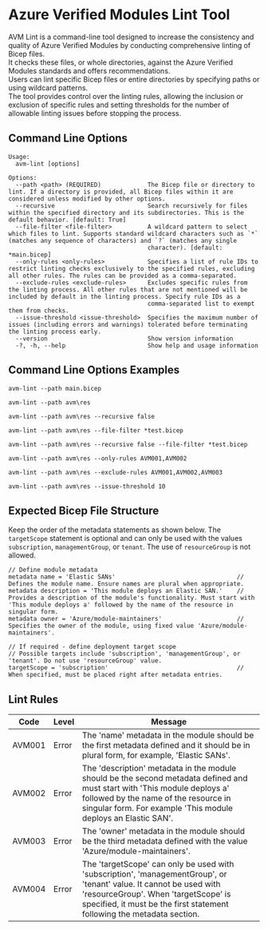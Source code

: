 # Azure Verified Modules Lint Tool

AVM Lint is a command-line tool designed to increase the consistency and quality
of Azure Verified Modules by conducting comprehensive linting of Bicep files.</br>
It checks these files, or whole directories, against the Azure Verified Modules standards
and offers recommendations.</br>
Users can lint specific Bicep files or entire directories by specifying paths or using wildcard patterns.</br>
The tool provides control over the linting rules, allowing the inclusion or exclusion of specific rules and setting thresholds for the number of allowable linting issues before stopping the process.</br>

## Command Line Options

```console
Usage:
  avm-lint [options]

Options:
  --path <path> (REQUIRED)             The Bicep file or directory to lint. If a directory is provided, all Bicep files within it are considered unless modified by other options.
  --recursive                          Search recursively for files within the specified directory and its subdirectories. This is the default behavior. [default: True]
  --file-filter <file-filter>          A wildcard pattern to select which files to lint. Supports standard wildcard characters such as `*` (matches any sequence of characters) and `?` (matches any single
                                       character). [default: *main.bicep]
  --only-rules <only-rules>            Specifies a list of rule IDs to restrict linting checks exclusively to the specified rules, excluding all other rules. The rules can be provided as a comma-separated.
  --exclude-rules <exclude-rules>      Excludes specific rules from the linting process. All other rules that are not mentioned will be included by default in the linting process. Specify rule IDs as a 
                                       comma-separated list to exempt them from checks.
  --issue-threshold <issue-threshold>  Specifies the maximum number of issues (including errors and warnings) tolerated before terminating the linting process early.
  --version                            Show version information
  -?, -h, --help                       Show help and usage information
```

## Command Line Options Examples

```console
avm-lint --path main.bicep

avm-lint --path avm\res

avm-lint --path avm\res --recursive false

avm-lint --path avm\res --file-filter *test.bicep

avm-lint --path avm\res --recursive false --file-filter *test.bicep

avm-lint --path avm\res --only-rules AVM001,AVM002

avm-lint --path avm\res --exclude-rules AVM001,AVM002,AVM003

avm-lint --path avm\res --issue-threshold 10
```

## Expected Bicep File Structure

Keep the order of the metadata statements as shown below. The `targetScope` statement is optional and can only be used with the values `subscription`, `managementGroup`, or `tenant`. The use of `resourceGroup` is not allowed.

```bicep
// Define module metadata
metadata name = 'Elastic SANs'                                  // Defines the module name. Ensure names are plural when appropriate.
metadata description = 'This module deploys an Elastic SAN.'    // Provides a description of the module's functionality. Must start with 'This module deploys a' followed by the name of the resource in singular form.
metadata owner = 'Azure/module-maintainers'                     // Specifies the owner of the module, using fixed value 'Azure/module-maintainers'.

// If required - define deployment target scope
// Possible targets include 'subscription', 'managementGroup', or 'tenant'. Do not use 'resourceGroup' value.
targetScope = 'subscription'                                    // When specified, must be placed right after metadata entries.
```

## Lint Rules

| Code   | Level | Message |
|--------|-------|---------|
| AVM001 | Error | The 'name' metadata in the module should be the first metadata defined and it should be in plural form, for example, 'Elastic SANs'. |
| AVM002 | Error | The 'description' metadata in the module should be the second metadata defined and must start with 'This module deploys a' followed by the name of the resource in singular form. For example 'This module deploys an Elastic SAN'. |
| AVM003 | Error | The 'owner' metadata in the module should be the third metadata defined with the value 'Azure/module-maintainers'. |
| AVM004 | Error | The 'targetScope' can only be used with 'subscription', 'managementGroup', or 'tenant' value. It cannot be used with 'resourceGroup'. When 'targetScope' is specified, it must be the first statement following the metadata section. |
